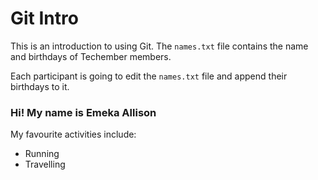 # Git Intro

This is an introduction to using Git.
The `names.txt` file contains the name and birthdays of Techember members.

Each participant is going to edit the `names.txt` file and append their birthdays to it.

### Hi! My name is Emeka Allison

My favourite activities include:

- Running
- Travelling
